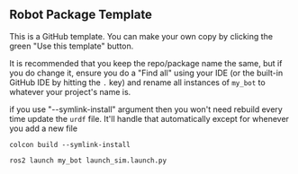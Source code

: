 ## Robot Package Template

This is a GitHub template. You can make your own copy by clicking the green "Use this template" button.

It is recommended that you keep the repo/package name the same, but if you do change it, ensure you do a "Find all" using your IDE (or the built-in GitHub IDE by hitting the `.` key) and rename all instances of `my_bot` to whatever your project's name is.

if you use "--symlink-install" argument then you won't need rebuild every time update the `urdf` file. It'll handle that automatically except for whenever you add a new file
```
colcon build --symlink-install
```

```
ros2 launch my_bot launch_sim.launch.py
```